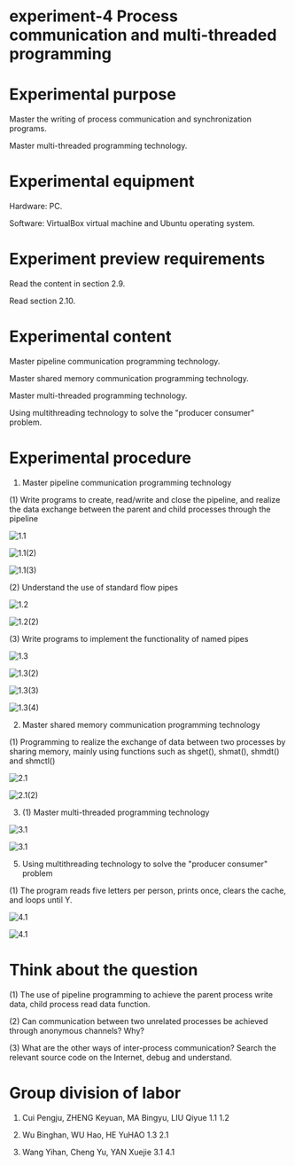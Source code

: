 # experiment-4 Process communication and multi-threaded programming
# Experimental purpose
  Master the writing of process communication and synchronization programs.

  Master multi-threaded programming technology.
# Experimental equipment
  Hardware: PC.

  Software: VirtualBox virtual machine and Ubuntu operating system.

# Experiment preview requirements
  Read the content in section 2.9.

  Read section 2.10.
# Experimental content
  Master pipeline communication programming technology.

  Master shared memory communication programming technology.

  Master multi-threaded programming technology.

  Using multithreading technology to solve the "producer consumer" problem.
# Experimental procedure
   1. Master pipeline communication programming technology

  (1)  Write programs to create, read/write and close the pipeline, and realize the data exchange between the parent and child processes through the pipeline

   ![1.1](./assets/1.1.png)

   ![1.1(2)](./assets/1.1%20(2).png)

   ![1.1(3)](./assets/1.1%20(3).png)

  (2)  Understand the use of standard flow pipes

   ![1.2](./assets/1.2.png)

   ![1.2(2)](./assets/1.2%20(2).png)

  (3)  Write programs to implement the functionality of named pipes

  ![1.3](./assets/1.3.png)

  ![1.3(2)](./assets/1.3%20(2).png)

  ![1.3(3)](./assets/1.3%20(3).png)

  ![1.3(4)](./assets/1.3%20(4).png)

  2. Master shared memory communication programming technology

  (1) Programming to realize the exchange of data between two processes by sharing memory, mainly using functions such as  shget(), shmat(), shmdt() and shmctl()

  ![2.1](./assets/2.1.png)

  ![2.1(2)](./assets/2.1%20(2).png)

  3. (1) Master multi-threaded programming technology

  ![3.1](./assets/3.1.jpg)

  ![3.1](./assets/3.1%20(2).jpg)

  5. Using multithreading technology to solve the "producer consumer" problem

  (1) The program reads five letters per person, prints once, clears the cache, and loops until Y.

  ![4.1](./assets/4.1.jpg)

  ![4.1](./assets/4.1%20(2).jpg)

# Think about the question
 (1) The use of pipeline programming to achieve the parent process write data, child process read data function.

 (2) Can communication between two unrelated processes be achieved through anonymous channels? Why?

 (3) What are the other ways of inter-process communication? Search the relevant source code on the Internet, debug and understand.



# Group division of labor
  1. Cui Pengju, ZHENG Keyuan, MA Bingyu, LIU Qiyue    1.1 1.2
     
  2. Wu Binghan, WU Hao, HE YuHAO                      1.3 2.1
     
  3. Wang Yihan, Cheng Yu, YAN Xuejie                  3.1 4.1

